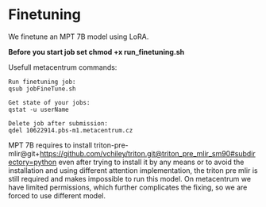 # Finetuning

We finetune an MPT 7B model using LoRA.

**Before you start job set chmod +x run_finetuning.sh**

Usefull metacentrum commands:
```
Run finetuning job:
qsub jobFineTune.sh

Get state of your jobs:
qstat -u userName

Delete job after submission:
qdel 10622914.pbs-m1.metacentrum.cz
```

MPT 7B requires to install triton-pre-mlir@git+https://github.com/vchiley/triton.git@triton_pre_mlir_sm90#subdirectory=python even after trying to install it by any means or to avoid the installation and using different attention implementation, the triton pre mlir is still required and makes impossible to run this model. On metacentrum we have limited permissions, which further complicates the fixing, so we are forced to use different model.